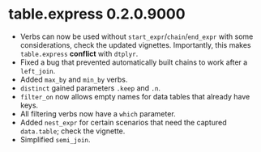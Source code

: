 # table.express 0.2.0.9000

- Verbs can now be used without `start_expr`/`chain`/`end_expr` with some considerations, check the
  updated vignettes. Importantly, this makes `table.express` **conflict** with `dtplyr`.
- Fixed a bug that prevented automatically built chains to work after a `left_join`.
- Added `max_by` and `min_by` verbs.
- `distinct` gained parameters `.keep` and `.n`.
- `filter_on` now allows empty names for data tables that already have keys.
- All filtering verbs now have a `which` parameter.
- Added `nest_expr` for certain scenarios that need the captured `data.table`; check the vignette.
- Simplified `semi_join`.
